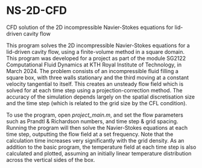 # NS-2D-CFD
CFD solution of the 2D incompressible Navier-Stokes equations for lid-driven cavity flow

This program solves the 2D incompressible Navier-Stokes equations for a lid-driven cavity flow, using a finite-volume method in a square domain. This program was developed for a project as part of the module SG2122 Computational Fluid Dynamics at KTH Royal Institute of Technology, in March 2024. The problem consists of an incompressible fluid filling a square box, with three walls stationary and the third moving at a constant velocity tangential to itself. This creates an unsteady flow field which is solved for at each time step using a projection-correction method. The accuracy of the simulation depends largely on the spatial discretisation size and the time step (which is related to the grid size by the CFL condition). 

To use the program, open _project\_main.m_, and set the flow parameters such as Prandtl & Richardson numbers, and time step & grid spacing. Running the program will then solve the Navier-Stokes equations at each time step, outputting the flow field at a set frequency. Note that the calculation time increases very significantly with the grid density. As an addition to the basic program, the temperature field at each time step is also calculated and plotted, assuming an initially linear temperature distribution across the vertical sides of the box. 
